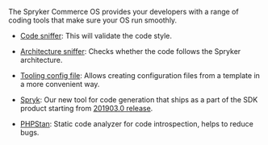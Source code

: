 The Spryker Commerce OS provides your developers with a range of coding tools that make sure your OS run smoothly.

- [Code sniffer](https://documentation.spryker.com/v4/docs/code-sniffer): This will validate the code style.

- [Architecture sniffer](https://documentation.spryker.com/v4/docs/architecture-sniffer): Checks whether the code follows the Spryker architecture.

- [Tooling config file](https://documentation.spryker.com/v4/docs/tooling-config-file): Allows creating configuration files from a template in a more convenient way.

- [Spryk](https://documentation.spryker.com/v4/docs/spryk): Our new tool for code generation that ships as a part of the SDK product starting from [201903.0 release](https://documentation.spryker.com/v4/docs/release-notes-201903-0).

- [PHPStan](https://documentation.spryker.com/v4/docs/phpstan): Static code analyzer for code introspection, helps to reduce bugs.